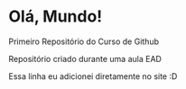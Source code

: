 # Olá, Mundo!
 Primeiro Repositório do Curso de Github

Repositório criado durante uma aula EAD

Essa linha eu adicionei diretamente no site :D 
